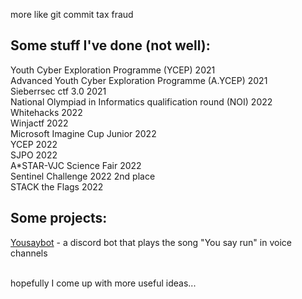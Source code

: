 more like git commit tax fraud  

Some stuff I've done (not well):
-
Youth Cyber Exploration Programme (YCEP) 2021  
Advanced Youth Cyber Exploration Programme (A.YCEP) 2021  
Sieberrsec ctf 3.0 2021  
National Olympiad in Informatics qualification round (NOI) 2022  
Whitehacks 2022  
Winjactf 2022  
Microsoft Imagine Cup Junior 2022  
YCEP 2022  
SJPO 2022  
A*STAR-VJC Science Fair 2022  
Sentinel Challenge 2022 2nd place  
STACK the Flags 2022  

Some projects:
-
[Yousaybot](https://github.com/laptopoutofbattery/Yousaybot) - a discord bot that plays the song "You say run" in voice channels  

<br>
hopefully I come up with more useful ideas...
